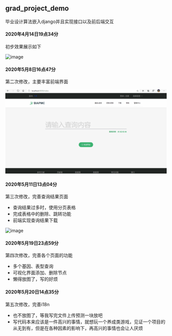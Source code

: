 ## grad_project_demo
毕业设计算法嵌入django并且实现接口以及前后端交互

#### 2020年4月14日19点34分
初步效果展示如下

![image](https://github.com/Index-Out-Of-Range/grad_project_demo/blob/master/other/1.gif)

#### 2020年5月8日16点47分
第二次修改，主要丰富前端界面

![image](https://github.com/Index-Out-Of-Range/grad_project_demo/blob/master/other/2.gif)

#### 2020年5月11日13点04分
第三次修改，完善查询结果页面
* 查询结果过多时，使用分页表格
* 完成表格中的删除、跳转功能
* 前端实现查询结果下载

![image](https://github.com/Index-Out-Of-Range/grad_project_demo/blob/master/other/3.gif)

#### 2020年5月19日23点59分
第四次修改，完善各个页面的功能
* 多个基因、表型查询
* 可视化界面添加、删除节点
* 懒得放图了，写的好烦

#### 2020年5月20日14点35分
第五次修改，完善i18n
* 也不放图了，等我写完文件上传预测一块放吧
* 写代码本来应该是一件高兴的事情，就想玩一个养成类游戏，见证一个项目的从无到有，但是在各种因素的影响下，再高兴的事情也会让人厌烦

